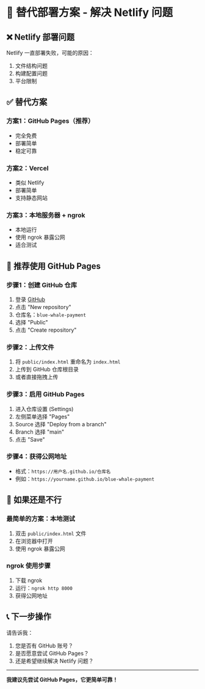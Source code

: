 # 🚀 替代部署方案 - 解决 Netlify 问题

## ❌ Netlify 部署问题

Netlify 一直部署失败，可能的原因：
1. 文件结构问题
2. 构建配置问题
3. 平台限制

## ✅ 替代方案

### 方案1：GitHub Pages（推荐）
- 完全免费
- 部署简单
- 稳定可靠

### 方案2：Vercel
- 类似 Netlify
- 部署简单
- 支持静态网站

### 方案3：本地服务器 + ngrok
- 本地运行
- 使用 ngrok 暴露公网
- 适合测试

## 🎯 推荐使用 GitHub Pages

### 步骤1：创建 GitHub 仓库
1. 登录 [GitHub](https://github.com)
2. 点击 "New repository"
3. 仓库名：`blue-whale-payment`
4. 选择 "Public"
5. 点击 "Create repository"

### 步骤2：上传文件
1. 将 `public/index.html` 重命名为 `index.html`
2. 上传到 GitHub 仓库根目录
3. 或者直接拖拽上传

### 步骤3：启用 GitHub Pages
1. 进入仓库设置 (Settings)
2. 左侧菜单选择 "Pages"
3. Source 选择 "Deploy from a branch"
4. Branch 选择 "main"
5. 点击 "Save"

### 步骤4：获得公网地址
- 格式：`https://用户名.github.io/仓库名`
- 例如：`https://yourname.github.io/blue-whale-payment`

## 🔧 如果还是不行

### 最简单的方案：本地测试
1. 双击 `public/index.html` 文件
2. 在浏览器中打开
3. 使用 ngrok 暴露公网

### ngrok 使用步骤
1. 下载 ngrok
2. 运行：`ngrok http 8000`
3. 获得公网地址

## 📞 下一步操作

请告诉我：
1. 您是否有 GitHub 账号？
2. 是否愿意尝试 GitHub Pages？
3. 还是希望继续解决 Netlify 问题？

---

**我建议先尝试 GitHub Pages，它更简单可靠！**
